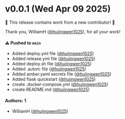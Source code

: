 # v0.0.1 (Wed Apr 09 2025)

:tada: This release contains work from a new contributor! :tada:

Thank you, WilliamH ([@hujingwen1025](https://github.com/hujingwen1025)), for all your work!

#### ⚠️ Pushed to `main`

- Added deploy.yml file ([@hujingwen1025](https://github.com/hujingwen1025))
- Added release.yml file ([@hujingwen1025](https://github.com/hujingwen1025))
- Added deploy.sh file ([@hujingwen1025](https://github.com/hujingwen1025))
- Added .autorc file ([@hujingwen1025](https://github.com/hujingwen1025))
- Added amber.yaml secrets file ([@hujingwen1025](https://github.com/hujingwen1025))
- Added flask quickstart ([@hujingwen1025](https://github.com/hujingwen1025))
- create .docker-compose.yml ([@hujingwen1025](https://github.com/hujingwen1025))
- create README.md ([@hujingwen1025](https://github.com/hujingwen1025))

#### Authors: 1

- WilliamH ([@hujingwen1025](https://github.com/hujingwen1025))
